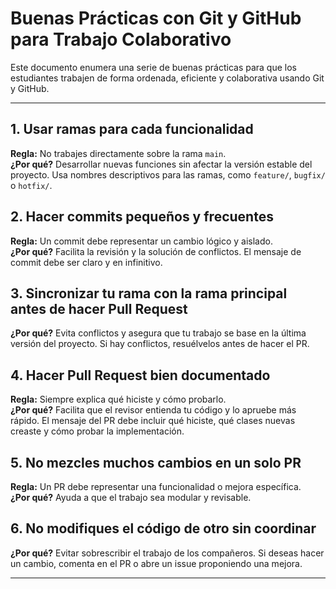 
# Buenas Prácticas con Git y GitHub para Trabajo Colaborativo

Este documento enumera una serie de buenas prácticas para que los estudiantes trabajen de forma ordenada, eficiente y colaborativa usando Git y GitHub.

---

## 1. Usar ramas para cada funcionalidad  
**Regla:** No trabajes directamente sobre la rama `main`.  
**¿Por qué?** Desarrollar nuevas funciones sin afectar la versión estable del proyecto. Usa nombres descriptivos para las ramas, como `feature/`, `bugfix/` o `hotfix/`.

## 2. Hacer commits pequeños y frecuentes  
**Regla:** Un commit debe representar un cambio lógico y aislado.  
**¿Por qué?** Facilita la revisión y la solución de conflictos. El mensaje de commit debe ser claro y en infinitivo.

## 3. Sincronizar tu rama con la rama principal antes de hacer Pull Request  
**¿Por qué?** Evita conflictos y asegura que tu trabajo se base en la última versión del proyecto. Si hay conflictos, resuélvelos antes de hacer el PR.

## 4. Hacer Pull Request bien documentado  
**Regla:** Siempre explica qué hiciste y cómo probarlo.  
**¿Por qué?** Facilita que el revisor entienda tu código y lo apruebe más rápido. El mensaje del PR debe incluir qué hiciste, qué clases nuevas creaste y cómo probar la implementación.

## 5. No mezcles muchos cambios en un solo PR  
**Regla:** Un PR debe representar una funcionalidad o mejora específica.  
**¿Por qué?** Ayuda a que el trabajo sea modular y revisable.

## 6. No modifiques el código de otro sin coordinar  
**¿Por qué?** Evitar sobrescribir el trabajo de los compañeros. Si deseas hacer un cambio, comenta en el PR o abre un issue proponiendo una mejora.  

---
